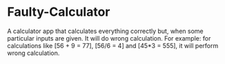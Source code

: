 # Faulty-Calculator
A calculator app that calculates everything correctly but, when some particular inputs are given. It will do wrong calculation.
For example: for calculations like [56 + 9 = 77], [56/6 = 4] and [45*3 = 555], it will perform wrong calculation.
